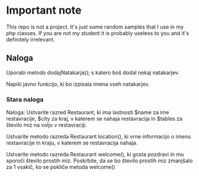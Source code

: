 # Important note

This repo is not a project. It's just some random samples that I use in my php classes. If you are not my student it is probably useless to you and it's definitely irrelevant.


## Naloga

Uporabi metodo dodajNatakarja(); s katero boš dodal nekaj natakarjev.

Napiši javno funkcijo, ki bo izpisala imena vseh natakarjev.



### Stara naloga

Naloga: Ustvarite razred Restaurant, ki ima lastnosti $name za ime restavracije, $city za kraj, v katerem se nahaja restavracija in $tables za število miz na voljo v restavraciji.

Ustvarite metodo razreda Restaurant location(), ki vrne informacijo o imenu restavracije in kraju, v katerem se restavracija nahaja.

Ustvarite metodo razreda Restaurant welcome(), ki gosta pozdravi in mu sporoči število prostih miz. Poskrbite, da se bo število prostih miz zmanjšalo za 1 vsakič, ko se pokliče metoda welcome()
